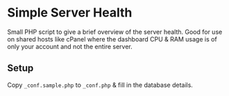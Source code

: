 # Simple Server Health

Small PHP script to give a brief overview of the server health. Good for use on shared hosts like cPanel where the dashboard CPU & RAM usage is of only your account and not the entire server.

## Setup
Copy <code>_conf.sample.php</code> to <code>_conf.php</code> & fill in the database details.




